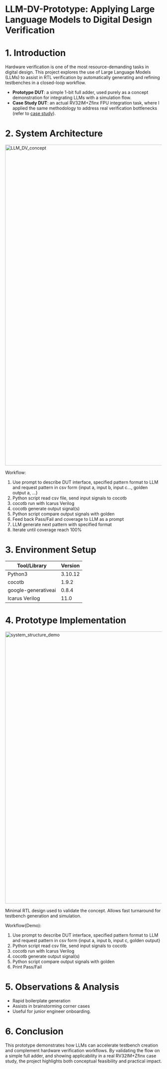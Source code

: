 # LLM-DV-Prototype: Applying Large Language Models to Digital Design Verification
# 1. Introduction

Hardware verification is one of the most resource-demanding tasks in digital design.
This project explores the use of Large Language Models (LLMs) to assist in RTL verification by automatically generating and refining testbenches in a closed-loop workflow.

- **Prototype DUT**: a simple 1-bit full adder, used purely as a concept demonstration for integrating LLMs with a simulation flow.
- **Case Study DUT**: an actual RV32IM+Zfinx FPU integration task, where I applied the same methodology to address real verification bottlenecks (refer to [case study](case-study-rv32imzfinx.md)).

# 2. System Architecture

<img width="1810" height="1032" alt="LLM_DV_concept" src="https://github.com/user-attachments/assets/3fec5d13-27fc-4305-a02a-dcf104265530" />

Workflow:
1. Use prompt to describe DUT interface, specified pattern format to LLM and request pattern in csv form {input a, input b, input c..., golden output a, ...}
2. Python script read csv file, send input signals to cocotb
3. cocotb run with Icarus Verilog
4. cocotb generate output signal(s)
5. Python script compare output signals with golden
6. Feed back Pass/Fail and coverage to LLM as a prompt
7. LLM generate next pattern with specified format
8. Iterate until coverage reach 100%

# 3. Environment Setup

|Tool/Library|Version|
|------|------|
|Python3|	3.10.12|
|cocotb|	1.9.2|
|google-generativeai	|0.8.4|
|Icarus Verilog	|11.0|

# 4. Prototype Implementation

<img width="1813" height="875" alt="system_structure_demo" src="https://github.com/user-attachments/assets/fb5cd31d-ddfa-4e6f-97c4-e4f1f798e1bb" />

Minimal RTL design used to validate the concept.
Allows fast turnaround for testbench generation and simulation.

Workflow(Demo):
1. Use prompt to describe DUT interface, specified pattern format to LLM and request pattern in csv form {input a, input b, input c, golden output}
2. Python script read csv file, send input signals to cocotb
3. cocotb run with Icarus Verilog
4. cocotb generate output signal(s)
5. Python script compare output signals with golden
6. Print Pass/Fail

# 5. Observations & Analysis

- Rapid boilerplate generation
- Assists in brainstorming corner cases
- Useful for junior engineer onboarding.

# 6. Conclusion

This prototype demonstrates how LLMs can accelerate testbench creation and complement hardware verification workflows.
By validating the flow on a simple full adder, and showing applicability in a real RV32IM+Zfinx case study, the project highlights both conceptual feasibility and practical impact.
